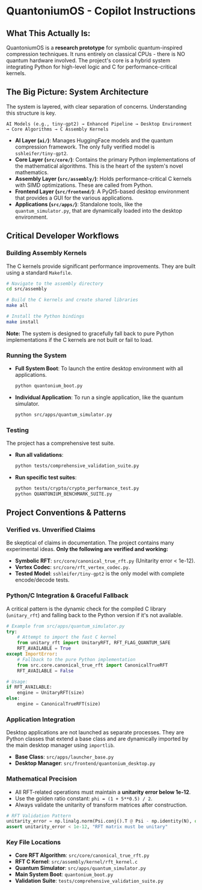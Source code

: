 # QuantoniumOS - Copilot Instructions

## **What This Actually Is:**
QuantoniumOS is a **research prototype** for symbolic quantum-inspired compression techniques. It runs entirely on classical CPUs - there is NO quantum hardware involved. The project's core is a hybrid system integrating Python for high-level logic and C for performance-critical kernels.

## The Big Picture: System Architecture

The system is layered, with clear separation of concerns. Understanding this structure is key.

```
AI Models (e.g., tiny-gpt2) → Enhanced Pipeline → Desktop Environment → Core Algorithms → C Assembly Kernels
```

- **AI Layer (`ai/`)**: Manages HuggingFace models and the quantum compression framework. The only fully verified model is `sshleifer/tiny-gpt2`.
- **Core Layer (`src/core/`)**: Contains the primary Python implementations of the mathematical algorithms. This is the heart of the system's novel mathematics.
- **Assembly Layer (`src/assembly/`)**: Holds performance-critical C kernels with SIMD optimizations. These are called from Python.
- **Frontend Layer (`src/frontend/`)**: A PyQt5-based desktop environment that provides a GUI for the various applications.
- **Applications (`src/apps/`)**: Standalone tools, like the `quantum_simulator.py`, that are dynamically loaded into the desktop environment.

## Critical Developer Workflows

### Building Assembly Kernels
The C kernels provide significant performance improvements. They are built using a standard `Makefile`.

```bash
# Navigate to the assembly directory
cd src/assembly

# Build the C kernels and create shared libraries
make all

# Install the Python bindings
make install
```
**Note:** The system is designed to gracefully fall back to pure Python implementations if the C kernels are not built or fail to load.

### Running the System
- **Full System Boot**: To launch the entire desktop environment with all applications.
  ```bash
  python quantonium_boot.py
  ```
- **Individual Application**: To run a single application, like the quantum simulator.
  ```bash
  python src/apps/quantum_simulator.py
  ```

### Testing
The project has a comprehensive test suite.
- **Run all validations**:
  ```bash
  python tests/comprehensive_validation_suite.py
  ```
- **Run specific test suites**:
  ```bash
  python tests/crypto/crypto_performance_test.py
  python QUANTONIUM_BENCHMARK_SUITE.py
  ```

## Project Conventions & Patterns

### Verified vs. Unverified Claims
Be skeptical of claims in documentation. The project contains many experimental ideas. **Only the following are verified and working:**
- **Symbolic RFT**: `src/core/canonical_true_rft.py` (Unitarity error < 1e-12).
- **Vertex Codec**: `src/core/rft_vertex_codec.py`.
- **Tested Model**: `sshleifer/tiny-gpt2` is the only model with complete encode/decode tests.

### Python/C Integration & Graceful Fallback
A critical pattern is the dynamic check for the compiled C library (`unitary_rft`) and falling back to the Python version if it's not available.

```python
# Example from src/apps/quantum_simulator.py
try:
    # Attempt to import the fast C kernel
    from unitary_rft import UnitaryRFT, RFT_FLAG_QUANTUM_SAFE
    RFT_AVAILABLE = True
except ImportError:
    # Fallback to the pure Python implementation
    from src.core.canonical_true_rft import CanonicalTrueRFT
    RFT_AVAILABLE = False

# Usage:
if RFT_AVAILABLE:
    engine = UnitaryRFT(size)
else:
    engine = CanonicalTrueRFT(size)
```

### Application Integration
Desktop applications are not launched as separate processes. They are Python classes that extend a base class and are dynamically imported by the main desktop manager using `importlib`.
- **Base Class**: `src/apps/launcher_base.py`
- **Desktop Manager**: `src/frontend/quantonium_desktop.py`

### Mathematical Precision
- All RFT-related operations must maintain a **unitarity error below 1e-12**.
- Use the golden ratio constant: `phi = (1 + 5**0.5) / 2`.
- Always validate the unitarity of transform matrices after construction.

```python
# RFT Validation Pattern
unitarity_error = np.linalg.norm(Psi.conj().T @ Psi - np.identity(N), ord=2)
assert unitarity_error < 1e-12, "RFT matrix must be unitary"
```

### Key File Locations
- **Core RFT Algorithm**: `src/core/canonical_true_rft.py`
- **RFT C Kernel**: `src/assembly/kernel/rft_kernel.c`
- **Quantum Simulator**: `src/apps/quantum_simulator.py`
- **Main System Boot**: `quantonium_boot.py`
- **Validation Suite**: `tests/comprehensive_validation_suite.py`